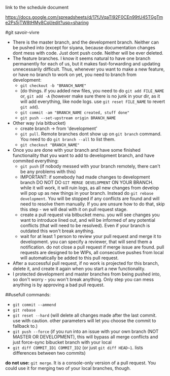 link to the schedule document

https://docs.google.com/spreadsheets/d/17fJVqaTl92F0CEn99tU45TGgTme2Ps5jTW8tHMy8CqI/edit?usp=sharing

#git savoir-vivre

* There is the master branch, and the development branch. Neither can be pushed into (except for siyana, because documentation changes dont mess with code. Just dont push code. Neither will be ever deleted.
* The feature branches. I know it seems natural to have one branch permanently for each of us, but it makes fast-forwarding and updating unnecessarily difficult. Thus, whenever you want to make a new feature, or have no branch to work on yet, you need to branch from development:
	* ```git checkout -b "BRANCH_NAME"```
	* (do things. if you added new files, you need to do ```git add FILE_NAME``` or, ```git add -A``` (however make sure there is no junk in your dir, as it will add everything, like node logs. use ```git reset FILE_NAME``` to revert ```git add```).
	* ```git commit -am "BRANCH_NAME created, stuff done"```
	* ```git push --set-upstream origin BRANCH_NAME```
* Other way (via bitbucket)
	* create branch -> from 'development'
	* ```git pull```. Remote branches dont show up on ```git branch``` command. You need to do ```git branch --all``` to list them.
	* ```git checkout "BRANCH_NAME"```
* Once you are done with your branch and have some finished functionality that you want to add to development branch, and have commited everything:
	* ```git push``` (if nobody messed with your branch remotely, there can't be any problems with this)
	* IMPORTANT: if somebody had made changes to development branch DO NOT DO ```GIT MERGE DEVELOPMENT``` ON YOUR BRANCH. while it will work, it will ruin logs, as all new changes from develop will pop up as new things in your branch. Instead do ```git rebase development```. You will be stopped if any conflicts are found and will need to resolve them manually. If you are unsure how to do that, skip this step - we will deal with it on pull request stage.
	* create a pull request via bitbucket menu. you will see changes you want to introduce lined out, and will be informed of any potential conflicts (that will need to be resolved). Even if your branch is outdated this won't break anything.
	* wait for at least 1 person to review your pull request and merge it to development. you can specify a reviewer, that will send them a notification. do not close a pull request if merge issue are found. pull requests are designed to be WIPs, all consecutive pushes from local will automatically be added to this pull request.
* After a successful pull request, if no work is projected for this branch, delete it, and create it again when you start a new functionality.
* I protected development and master branches from being pushed into, so don't worry - you won't break anything. Only step you can mess anything is by approving a bad pull request.

##usefull commands:
* ```git commit --ammend```
* ```git rebase```
* ```git reset --hard``` (will delete all changes made after the last commit. use with caution. other parameters will let you choose the commit to fallback to.)
* ```git push --force``` (if you run into an issue with your own branch (NOT MASTER OR DEVELOPMENT), this will bypass all merge conflicts and just force-sync bibucket branch with your local
* ```git diff COMMIT_ID1 COMMIT_ID2``` (or just ```git diff HEAD~1```. lists differences between two commits)

**do not use:**
```git merge```. It is a console-only version of a pull request. You could use it for merging two of your local branches, though.